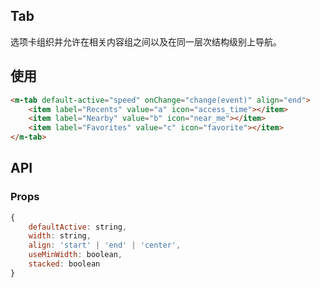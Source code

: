 ## Tab

选项卡组织并允许在相关内容组之间以及在同一层次结构级别上导航。

## 使用

```html
<m-tab default-active="speed" onChange="change(event)" align="end">
	<item label="Recents" value="a" icon="access_time"></item>
	<item label="Nearby" value="b" icon="near_me"></item>
	<item label="Favorites" value="c" icon="favorite"></item>
</m-tab>
```

## API

### Props

```jsx
{
	defaultActive: string,
	width: string,
	align: 'start' | 'end' | 'center', 
	useMinWidth: boolean,
	stacked: boolean
}
```
